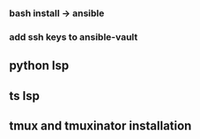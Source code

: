 ### bash install -> ansible

### add ssh keys to ansible-vault

## python lsp

## ts lsp

## tmux and tmuxinator installation
